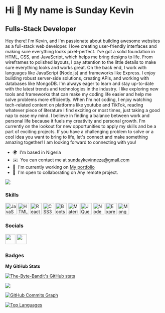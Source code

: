 Hi 👋 My name is Sunday Kevin
=============================

Fulls-Stack Developer
---------------------

Hey there! I'm Kevin, and I'm passionate about building awesome websites as a full-stack web developer. I love creating user-friendly interfaces and making sure everything looks pixel-perfect. I've got a solid foundation in HTML, CSS, and JavaScript, which helps me bring designs to life. From wireframes to polished layouts, I pay attention to the little details to make sure everything looks and works great. On the back end, I work with languages like JavaScript (Node.js) and frameworks like Express. I enjoy building robust server-side solutions, creating APIs, and working with databases like MongoDB. I'm always eager to learn and stay up-to-date with the latest trends and technologies in the industry. I like exploring new tools and frameworks that can make my coding life easier and help me solve problems more efficiently. When I'm not coding, I enjoy watching tech-related content on platforms like youtube and TikTok, reading whatever piece of literature I find exciting or most times, just taking a good nap to ease my mind. I believe in finding a balance between work and personal life because it fuels my creativity and personal growth. I'm currently on the lookout for new opportunities to apply my skills and be a part of exciting projects. If you have a challenging problem to solve or a cool idea you want to bring to life, let's connect and make something amazing together! I am looking forward to connecting with you!

* 🌍  I'm based in Nigeria
* ✉️  You can contact me at [sundaykevinneza@gmail.com](mailto:sundaykevinneza@gmail.com )
* 🚀  I'm currently working on [My portfolio](http://"comingsoon")
* 🤝  I'm open to collaborating on Any remote project.

<a href="https://www.github.com/The-Byte-Bandit" target="_blank" rel="noreferrer"><img
src="https://img.shields.io/github/followers/The-Byte-Bandit?logo=github&style=for-the-badge&color=f97316&labelColor=22272e" /></a>

### Skills


<p align="left">
<a href="https://developer.mozilla.org/en-US/docs/Web/JavaScript" target="_blank" rel="noreferrer"><img src="https://raw.githubusercontent.com/danielcranney/readme-generator/main/public/icons/skills/javascript-colored.svg" width="36" height="36" alt="JavaScript" /></a>
<a href="https://developer.mozilla.org/en-US/docs/Glossary/HTML5" target="_blank" rel="noreferrer"><img src="https://raw.githubusercontent.com/danielcranney/readme-generator/main/public/icons/skills/html5-colored.svg" width="36" height="36" alt="HTML5" /></a>
<a href="https://reactjs.org/" target="_blank" rel="noreferrer"><img src="https://raw.githubusercontent.com/danielcranney/readme-generator/main/public/icons/skills/react-colored.svg" width="36" height="36" alt="React" /></a>
<a href="https://www.w3.org/TR/CSS/#css" target="_blank" rel="noreferrer"><img src="https://raw.githubusercontent.com/danielcranney/readme-generator/main/public/icons/skills/css3-colored.svg" width="36" height="36" alt="CSS3" /></a>
<a href="https://getbootstrap.com/" target="_blank" rel="noreferrer"><img src="https://raw.githubusercontent.com/danielcranney/readme-generator/main/public/icons/skills/bootstrap-colored.svg" width="36" height="36" alt="Bootstrap" /></a>
<a href="https://mui.com/" target="_blank" rel="noreferrer"><img src="https://raw.githubusercontent.com/danielcranney/readme-generator/main/public/icons/skills/materialui-colored.svg" width="36" height="36" alt="Material UI" /></a>
<a href="https://jquery.com/" target="_blank" rel="noreferrer"><img src="https://raw.githubusercontent.com/danielcranney/readme-generator/main/public/icons/skills/jquery-colored.svg" width="36" height="36" alt="JQuery" /></a>
<a href="https://nodejs.org/en/" target="_blank" rel="noreferrer"><img src="https://raw.githubusercontent.com/danielcranney/readme-generator/main/public/icons/skills/nodejs-colored.svg" width="36" height="36" alt="NodeJS" /></a>
<a href="https://expressjs.com/" target="_blank" rel="noreferrer"><img src="https://raw.githubusercontent.com/danielcranney/readme-generator/main/public/icons/skills/express-colored.svg" width="36" height="36" alt="Express" /></a>
<a href="https://www.mongodb.com/" target="_blank" rel="noreferrer"><img src="https://raw.githubusercontent.com/danielcranney/readme-generator/main/public/icons/skills/mongodb-colored.svg" width="36" height="36" alt="MongoDB" /></a>
</p>


### Socials

<p align="left"> <a href="https://www.codepen.io/Sunday-Kevin-Neza" target="_blank" rel="noreferrer"><img src="https://raw.githubusercontent.com/danielcranney/readme-generator/main/public/icons/socials/codepen.svg" width="32" height="32" /></a> <a href="https://www.github.com/The-Byte-Bandit" target="_blank" rel="noreferrer"><img src="https://raw.githubusercontent.com/danielcranney/readme-generator/main/public/icons/socials/github.svg" width="32" height="32" /></a></p>

### Badges

<b>My GitHub Stats</b>

<a href="http://www.github.com/The-Byte-Bandit"><img src="https://github-readme-stats.vercel.app/api?username=The-Byte-Bandit&show_icons=true&hide=&count_private=true&title_color=64748b&text_color=ffffff&icon_color=f97316&bg_color=22272e&hide_border=true&show_icons=true" alt="The-Byte-Bandit's GitHub stats" /></a>

<a href="http://www.github.com/The-Byte-Bandit"><img src="https://github-readme-streak-stats.herokuapp.com/?user=The-Byte-Bandit&stroke=ffffff&background=22272e&ring=64748b&fire=64748b&currStreakNum=ffffff&currStreakLabel=64748b&sideNums=ffffff&sideLabels=ffffff&dates=ffffff&hide_border=true" /></a>

<a href="http://www.github.com/The-Byte-Bandit"><img src="https://github-readme-activity-graph.cyclic.app/graph?username=The-Byte-Bandit&bg_color=22272e&color=ffffff&line=f97316&point=ffffff&area_color=22272e&area=true&hide_border=true&custom_title=GitHub%20Commits%20Graph" alt="GitHub Commits Graph" /></a>

<a href="https://github.com/The-Byte-Bandit" align="left"><img src="https://github-readme-stats.vercel.app/api/top-langs/?username=The-Byte-Bandit&langs_count=10&title_color=64748b&text_color=ffffff&icon_color=f97316&bg_color=22272e&hide_border=true&locale=en&custom_title=Top%20%Languages" alt="Top Languages" /></a>
